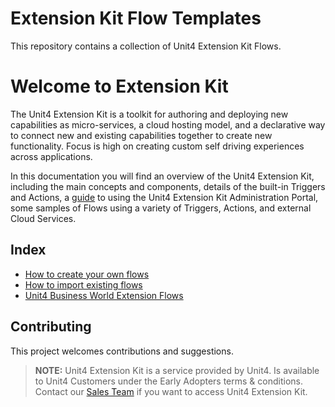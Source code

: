 # Extension Kit Flow Templates

This repository contains a collection of Unit4 Extension Kit Flows.

# Welcome to Extension Kit

The Unit4 Extension Kit is a toolkit for authoring and deploying new capabilities as micro-services, a cloud hosting model, and a declarative way to connect new and existing capabilities together to create new functionality. Focus is high on creating custom self driving experiences across applications.

In this documentation you will find an overview of the Unit4 Extension Kit, including the main concepts and components, details of the built-in Triggers and Actions, a [guide](https://docs-external.u4pp.com/extensions-kit/guides/portal/overview/) to using the Unit4 Extension Kit Administration Portal, some samples of Flows using a variety of Triggers, Actions, and external Cloud Services.

## Index

* [How to create your own flows](docs/basic-samples)
* [How to import existing flows](ExtensionsFlows)
* [Unit4 Business World Extension Flows](ExtensionsFlows/U4BusinessWorld)

## Contributing

This project welcomes contributions and suggestions.

> **NOTE:** Unit4 Extension Kit is a service provided by Unit4. Is available to Unit4 Customers under the Early Adopters terms & conditions. Contact our [Sales Team](https://www.unit4.com/contact-sales#form) if you want to access Unit4 Extension Kit.
